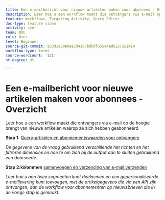```yaml
---
title: Een e-mailbericht voor nieuwe artikelen maken voor abonnees - Overzicht
description: Leer hoe u een workflow maakt die ontvangers via e-mail op de hoogte brengt van nieuwe artikelen waarop ze zich hebben geabonneerd.
feature: Workflows, Targeting Activity, Query Editor
doc-type: feature video
activity: use
team: DOC
role: User
level: Beginner
source-git-commit: a30d1c80a8ee3d41c7bdbdf355a4ad0227251414
workflow-type: tm+mt
source-wordcount: '121'
ht-degree: 0%

---
```


# Een e-mailbericht voor nieuwe artikelen maken voor abonnees - Overzicht

Leer hoe u een workflow maakt die ontvangers via e-mail op de hoogte brengt van nieuwe artikelen waarop ze zich hebben geabonneerd.

**Stap 1:** [Query-artikelen en abonnementswaarden voor ontvangers](/help/tutorial-using-soap-apis/query-articles-and-recipient-subscription-values.md)

*De gegevens van de vraag gebruikend verschillende het richten en het filtreren dimensies en hoe te om zich bij de output aan te sluiten gebruikend een doorsnede.*

**Stap 2:kolommen** [samenvoegen en verzending van e-mail verzenden](/help/tutorial-using-soap-apis/join-columns-and-send-automated-email-delivery.md)

*Leer hoe u aan twee segmenten kunt deelnemen en een gepersonaliseerde e-maillevering kunt toevoegen, met de artikelgegevens die via een API zijn ontvangen, aan de workflow voor abonnementen op nieuwsbrieven die in de vorige stap is gemaakt.*
